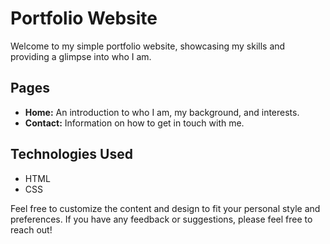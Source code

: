 # Portfolio Website

Welcome to my simple portfolio website, showcasing my skills and providing a glimpse into who I am.

## Pages

- **Home:** An introduction to who I am, my background, and interests.
- **Contact:** Information on how to get in touch with me.

## Technologies Used

- HTML
- CSS


Feel free to customize the content and design to fit your personal style and preferences. If you have any feedback or suggestions, please feel free to reach out!

